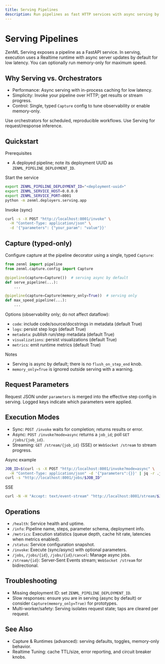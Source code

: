 ```yaml
---
title: Serving Pipelines
description: Run pipelines as fast HTTP services with async serving by default and optional memory-only execution.
---
```


# Serving Pipelines

ZenML Serving exposes a pipeline as a FastAPI service. In serving, execution uses a Realtime runtime with async server updates by default for low latency. You can optionally run memory-only for maximum speed.

## Why Serving vs. Orchestrators

- Performance: Async serving with in-process caching for low latency.
- Simplicity: Invoke your pipeline over HTTP; get results or stream progress.
- Control: Single, typed `Capture` config to tune observability or enable memory-only.

Use orchestrators for scheduled, reproducible workflows. Use Serving for request/response inference.

## Quickstart

Prerequisites

- A deployed pipeline; note its deployment UUID as `ZENML_PIPELINE_DEPLOYMENT_ID`.

Start the service

```bash
export ZENML_PIPELINE_DEPLOYMENT_ID="<deployment-uuid>"
export ZENML_SERVICE_HOST=0.0.0.0
export ZENML_SERVICE_PORT=8001
python -m zenml.deployers.serving.app
```

Invoke (sync)

```bash
curl -s -X POST "http://localhost:8001/invoke" \
  -H "Content-Type: application/json" \
  -d '{"parameters": {"your_param": "value"}}'
```

## Capture (typed-only)

Configure capture at the pipeline decorator using a single, typed `Capture`:

```python
from zenml import pipeline
from zenml.capture.config import Capture

@pipeline(capture=Capture())  # serving async by default
def serve_pipeline(...):
    ...

@pipeline(capture=Capture(memory_only=True))  # serving only
def max_speed_pipeline(...):
    ...
```

Options (observability only; do not affect dataflow):
- `code`: include code/source/docstrings in metadata (default True)
- `logs`: persist step logs (default True)
- `metadata`: publish run/step metadata (default True)
- `visualizations`: persist visualizations (default True)
- `metrics`: emit runtime metrics (default True)

Notes
- Serving is async by default; there is no `flush_on_step_end` knob.
- `memory_only=True` is ignored outside serving with a warning.

## Request Parameters

Request JSON under `parameters` is merged into the effective step config in serving. Logged keys indicate which parameters were applied.

## Execution Modes

- Sync: `POST /invoke` waits for completion; returns results or error.
- Async: `POST /invoke?mode=async` returns a `job_id`; poll `GET /jobs/{job_id}`.
- Streaming: `GET /stream/{job_id}` (SSE) or `WebSocket /stream` to stream progress.

Async example

```bash
JOB_ID=$(curl -s -X POST "http://localhost:8001/invoke?mode=async" \
  -H "Content-Type: application/json" -d '{"parameters":{}}' | jq -r .job_id)
curl -s "http://localhost:8001/jobs/$JOB_ID"
```

SSE

```bash
curl -N -H "Accept: text/event-stream" "http://localhost:8001/stream/$JOB_ID"
```

## Operations

- `/health`: Service health and uptime.
- `/info`: Pipeline name, steps, parameter schema, deployment info.
- `/metrics`: Execution statistics (queue depth, cache hit rate, latencies when metrics enabled).
- `/status`: Service configuration snapshot.
- `/invoke`: Execute (sync/async) with optional parameters.
- `/jobs`, `/jobs/{id}`, `/jobs/{id}/cancel`: Manage async jobs.
- `/stream/{id}`: Server‑Sent Events stream; `WebSocket /stream` for bidirectional.

## Troubleshooting

- Missing deployment ID: set `ZENML_PIPELINE_DEPLOYMENT_ID`.
- Slow responses: ensure you are in serving (async by default) or consider `Capture(memory_only=True)` for prototypes.
- Multi-worker/safety: Serving isolates request state; taps are cleared per request.

## See Also

- Capture & Runtimes (advanced): serving defaults, toggles, memory-only behavior.
- Realtime Tuning: cache TTL/size, error reporting, and circuit breaker knobs.

